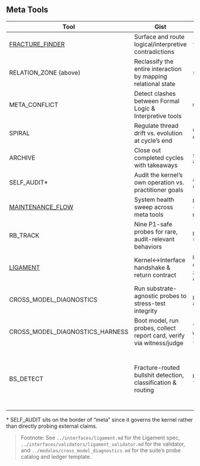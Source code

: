 ## Meta Tools

| Tool                                        | Gist                                                        | Core Output                                  | Trigger                              | Cautions                                                                                   |
|---------------------------------------------|-------------------------------------------------------------|-----------------------------------------------|--------------------------------------|--------------------------------------------------------------------------------------------|
| [FRACTURE_FINDER](../diagnostics/fracture_finder.md) | Surface and route logical/interpretive contradictions       | `fracture_list`                              | On interpretive mismatch             | Avoid over-routing; keep focus on actionable fractures                                     |
| RELATION_ZONE (above)                        | Reclassify the entire interaction by mapping relational state | `relation_map`                               | When relational dynamics shift       | Don’t block momentum; use sparingly to reframe only when clarity is stalled                |
| META_CONFLICT                                | Detect clashes between Formal Logic & Interpretive tools     | `meta_fracture`                              | On layer-conflict events             | Don’t over-alert; immediately route into FRACTURE_FINDER for resolution                   |
| SPIRAL                                       | Regulate thread drift vs. evolution at cycle’s end          | `diff_log` (drift vs. evolution)             | End of work cycle or drift detected  | Avoid running every micro-iteration; reserve for sustained threads or multi-week projects   |
| ARCHIVE                                      | Close out completed cycles with takeaways                   | `summary`, `takeaways`, `archive_status`     | When cycle is declared complete      | Don’t archive live tensions or paradoxes—hold them in `Waiting With Mode` until safe       |
| SELF_AUDIT*                                  | Audit the kernel’s own operation vs. practitioner goals     | `audit_note`, `action_hint`                  | On-demand or weekly                  | Avoid introspection loops; schedule deliberately and limit to one audit per pass           |
| [MAINTENANCE_FLOW](../playbooks/maintenance_flow_playbook.md) | System health sweep across meta tools                       | `pass_report` (audit + diff + archive marks) | Weekly or whenever overloaded        | Keep to ≤10 min; don’t turn into a checklist ritual—preserve its lightweight, on-demand nature |
| RB_TRACK                                    | Nine P1-safe probes for rare, audit-relevant behaviors      | `probe_id`, `response_log`                    | on_request / weekly Maintenance Flow | P1-only; session-local; no persistence or background I/O                                   |
| [LIGAMENT](../interfaces/ligament.md) | Kernel↔Interface handshake & return contract     | `bridge_event` / `deck_call` / `zui_call` / `adapter_result` | on_menu_invoked / on_help_like_query / on_idle_start | Must preserve core beacons; no mode-leak or biz-logic. Validator mandatory. |
| CROSS_MODEL_DIAGNOSTICS                     | Run substrate-agnostic probes to stress-test integrity      | `probe_log`, `artifact_ref`                   | On request or during Maintenance Flow| **P1-only**: session‑local, practitioner‑triggered; Bad‑Fellow Gate required               |
| CROSS_MODEL_DIAGNOSTICS_HARNESS             | Boot model, run probes, collect report card, verify via witness/judge | `target_report.json`, `witness_audit.json`, `judge_verdict.json` | on_request / weekly Maintenance Flow   | **P1-only**: session‑local, practitioner‑triggered, **no background I/O**; P1+ export must be explicit |
| BS_DETECT                                  | Fracture-routed bullshit detection, classification & routing | `bs_detect_v2.json`, `fracture_ledger.md`     | on_request (“spotcheck” / “bullshit” trigger) | P1-only; session-local. **Reads taxonomy from** `meta/fracture_taxonomy_master_table.md`; **uses crosswalk** `meta/fracture_crosswalk.md`; **enforces invariants** from `meta/fracture_meta_unity.md`. Routes via FRACTURE_FINDER. |

\* SELF_AUDIT sits on the border of “meta” since it governs the kernel rather than directly probing external claims.

> Footnote: See `../interfaces/ligament.md` for the Ligament spec, `../interfaces/validators/ligament_validator.md` for the validator, and `../modules/cross_model_diagnostics.md` for the suite’s probe catalog and ledger template.


